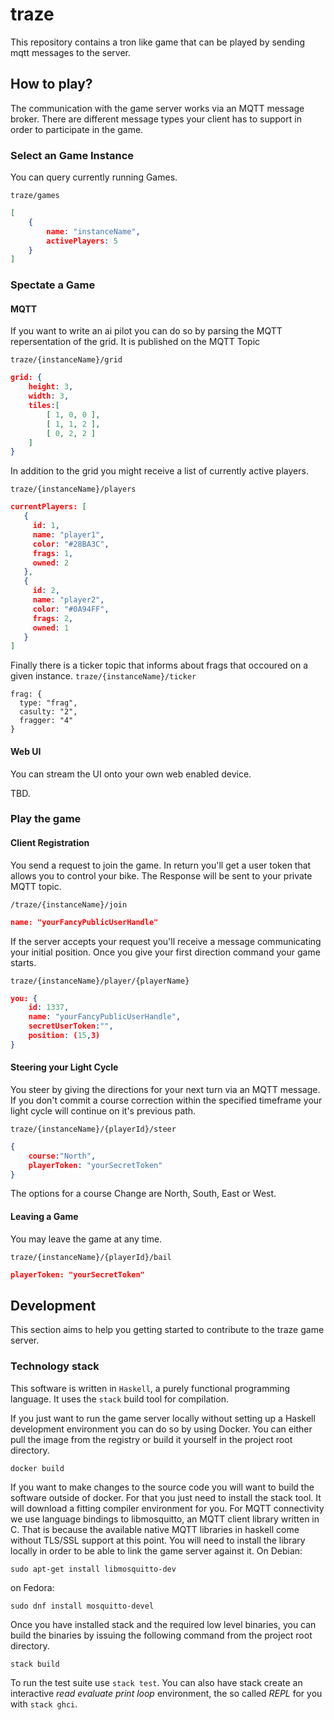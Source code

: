 # traze

This repository contains a tron like game that can be played by sending mqtt messages to the server. 

## How to play?
The communication with the game server works via an MQTT message broker. There are different message types your client has to support in order to participate in the game.

### Select an Game Instance
You can query currently running Games. 

`traze/games`
```json
[
    {
        name: "instanceName",
        activePlayers: 5
    }
]

```

### Spectate a Game

#### MQTT 
If you want to write an ai pilot you can do so by parsing the MQTT repersentation of the grid. It is published on the MQTT Topic

`traze/{instanceName}/grid`
```json
grid: {
    height: 3,
    width: 3,
    tiles:[
        [ 1, 0, 0 ],
        [ 1, 1, 2 ],
        [ 0, 2, 2 ]
    ]
}
```
In addition to the grid you might receive a list of currently active players.

`traze/{instanceName}/players`
```json
currentPlayers: [
   {
     id: 1,
     name: "player1",
     color: "#28BA3C",
     frags: 1,
     owned: 2
   },
   {
     id: 2,
     name: "player2",
     color: "#0A94FF",
     frags: 2,
     owned: 1
   }
]
```

Finally there is a ticker topic that informs about frags that occoured on a given instance.
`traze/{instanceName}/ticker`
```
frag: {
  type: "frag",
  casulty: "2",
  fragger: "4"
}
```

#### Web UI
You can stream the UI onto your own web enabled device.

TBD.

### Play the game

#### Client Registration
You send a request to join the game. In return you'll get a user token that allows you to control your bike. The Response will be sent to your private MQTT topic.

`/traze/{instanceName}/join`
```json
name: "yourFancyPublicUserHandle"
```

If the server accepts your request you'll receive a message communicating your initial position. Once you give your first direction command your game starts.

`traze/{instanceName}/player/{playerName}`
```json
you: {
    id: 1337,
    name: "yourFancyPublicUserHandle",
    secretUserToken:"",
    position: (15,3)
}
```

#### Steering your Light Cycle
You steer by giving the directions for your next turn via an MQTT message. If you don't commit a course correction within the specified timeframe your light cycle will continue on it's previous path.

`traze/{instanceName}/{playerId}/steer`
```json
{
    course:"North",
    playerToken: "yourSecretToken"
}
```

The options for a course Change are North, South, East or West. 

#### Leaving a Game
You may leave the game at any time.

`traze/{instanceName}/{playerId}/bail`
```json
playerToken: "yourSecretToken"
```

## Development
This section aims to help you getting started to contribute to the traze game server. 

### Technology stack
This software is written in `Haskell`, a purely functional programming language. It uses the `stack` build tool for compilation. 

If you just want to run the game server locally without setting up a Haskell development environment you can do so by using Docker. You can either pull the image from the registry or build it yourself in the project root directory.
```
docker build
```

If you want to make changes to the source code you will want to build the software outside of docker. For that you just need to install the stack tool. It will download a fitting compiler environment for you.
For MQTT connectivity we use language bindings to libmosquitto, an MQTT client library written in C. That is because the available native MQTT libraries in haskell come without TLS/SSL support at this point. You will need to install the library locally in order to be able to link the game server against it.
On Debian:
```
sudo apt-get install libmosquitto-dev
```
on Fedora:
```
sudo dnf install mosquitto-devel
```

Once you have installed stack and the required low level binaries, you can build the binaries by issuing the following command from the project root directory.

```
stack build
```

To run the test suite use `stack test`. You can also have stack create an interactive _read evaluate print loop_ environment, the so called _REPL_ for you with `stack ghci`.

